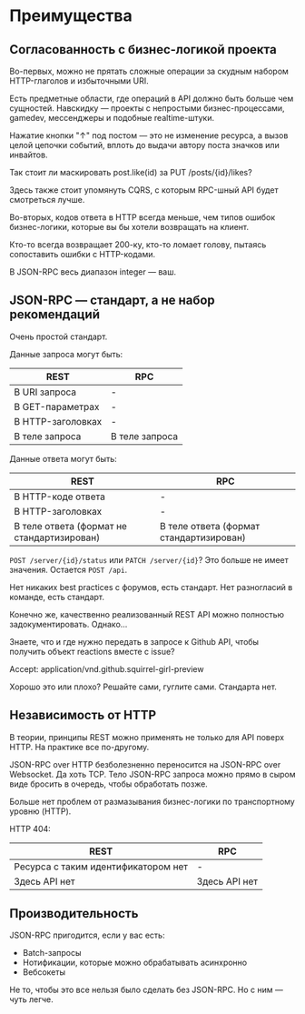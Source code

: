 # Преимущества

## Согласованность с бизнес-логикой проекта

Во-первых, можно не прятать сложные операции за скудным набором HTTP-глаголов и избыточными URI.

Есть предметные области, где операций в API должно быть больше чем сущностей.
Навскидку — проекты с непростыми бизнес-процессами, gamedev, мессенджеры и подобные realtime-штуки.

Нажатие кнопки "↑" под постом — это не изменение ресурса, а вызов целой цепочки событий, вплоть до выдачи автору поста значков или инвайтов.

Так стоит ли маскировать post.like(id) за PUT /posts/{id}/likes?

Здесь также стоит упомянуть CQRS, с которым RPC-шный API будет смотреться лучше.

Во-вторых, кодов ответа в HTTP всегда меньше, чем типов ошибок бизнес-логики, которые вы бы хотели возвращать на клиент.

Кто-то всегда возвращает 200-ку, кто-то ломает голову, пытаясь сопоставить ошибки с HTTP-кодами.

В JSON-RPC весь диапазон integer — ваш.

## JSON-RPC — стандарт, а не набор рекомендаций

Очень простой стандарт.

Данные запроса могут быть:

| REST | RPC 
| --- | --- 
| В URI запроса | -
| В GET-параметрах | -
| В HTTP-заголовках | -
| В теле запроса |  В теле запроса

Данные ответа могут быть:

| REST | RPC 
| --- | --- 
| В HTTP-коде ответа | -
| В HTTP-заголовках | -
| В теле ответа (формат не стандартизирован) | В теле ответа (формат стандартизирован)

`POST /server/{id}/status` или `PATCH /server/{id}`?
Это больше не имеет значения. Остается `POST /api`.

Нет никаких best practices с форумов, есть стандарт.
Нет разногласий в команде, есть стандарт.

Конечно же, качественно реализованный REST API можно полностью задокументировать. Однако…

Знаете, что и где нужно передать в запросе к Github API, чтобы получить объект reactions вместе с issue?

  Accept: application/vnd.github.squirrel-girl-preview

Хорошо это или плохо? Решайте сами, гуглите сами. Стандарта нет.

## Независимость от HTTP

В теории, принципы REST можно применять не только для API поверх HTTP.
На практике все по-другому.

JSON-RPC over HTTP безболезненно переносится на JSON-RPC over Websocket. Да хоть TCP.
Тело JSON-RPC запроса можно прямо в сыром виде бросить в очередь, чтобы обработать позже.

Больше нет проблем от размазывания бизнес-логики по транспортному уровню (HTTP).

HTTP 404:

| REST | RPC 
| --- | --- 
| Ресурса с таким идентификатором нет | -
| Здесь API нет | Здесь API нет

## Производительность

JSON-RPC пригодится, если у вас есть:

* Batch-запросы
* Нотификации, которые можно обрабатывать асинхронно
* Вебсокеты

Не то, чтобы это все нельзя было сделать без JSON-RPC. Но с ним — чуть легче.

